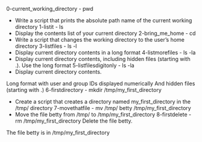0-current_working_directory - pwd
* Write a script that prints the absolute path name of the current working directory
1-listit - ls
* Display the contents list of your current directory
2-bring_me_home - cd
* Write a script that changes the working directory to the user’s home directory
3-listfiles - ls -l
* Display current directory contents in a long format
4-listmorefiles - ls -la 
* Display current directory contents, including hidden files (starting with .). Use the long format
5-listfilesdigitonly - ls -la
* Display current directory contents.

Long format
with user and group IDs displayed numerically
And hidden files (starting with .) 
6-firstdirectory - mkdir /tmp/my_first_directory
* Create a script that creates a directory named my_first_directory in the /tmp/ directory
7-movethatfile - mv /tmp/ betty /tmp/my_first_directory
* Move the file betty from /tmp/ to /tmp/my_first_directory
8-firstdelete - rm /tmp/my_first_directory
Delete the file betty.

The file betty is in /tmp/my_first_directory


